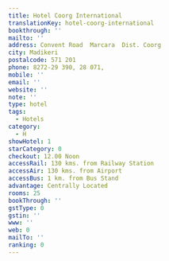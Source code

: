 ```yaml
---
title: Hotel Coorg International
translationKey: hotel-coorg-international
bookthrough: ''
mailto: ''
address: Convent Road  Marcara  Dist. Coorg
city: Madikeri
postalcode: 571 201
phone: 8272-29 390, 28 071,
mobile: ''
email: ''
website: ''
note: ''
type: hotel
tags:
  - Hotels
category:
  - H
showHotel: 1
starCategory: 0
checkout: 12.00 Noon
accessRail: 130 kms. from Railway Station
accessAir: 130 kms. from Airport
accessBus: 1 km. from Bus Stand
advantage: Centrally Located
rooms: 25
bookThrough: ''
gstType: 0
gstin: ''
www: ''
web: 0
mailTo: ''
ranking: 0
---
```








